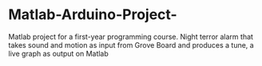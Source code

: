 # Matlab-Arduino-Project-
Matlab project for a first-year programming course. 
Night terror alarm that takes sound and motion as input from Grove Board and produces a tune, a live graph as output on Matlab
